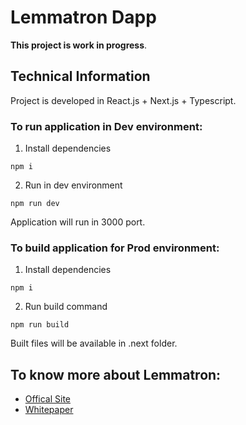 # Lemmatron Dapp

**This project is work in progress**.

## Technical Information

Project is developed in React.js + Next.js + Typescript.

### To run application in Dev environment:

1. Install dependencies
```
npm i
```
2. Run in dev environment
```
npm run dev
```
Application will run in 3000 port.

### To build application for Prod environment:

1. Install dependencies
```
npm i
```
2. Run build command
```
npm run build
```
Built files will be available in .next folder.

## To know more about Lemmatron:

- [Offical Site](https://www.lemmatron.com/)
- [Whitepaper](https://www.lemmatron.com/assets/whitepaper/whitepaper(v2).pdf)